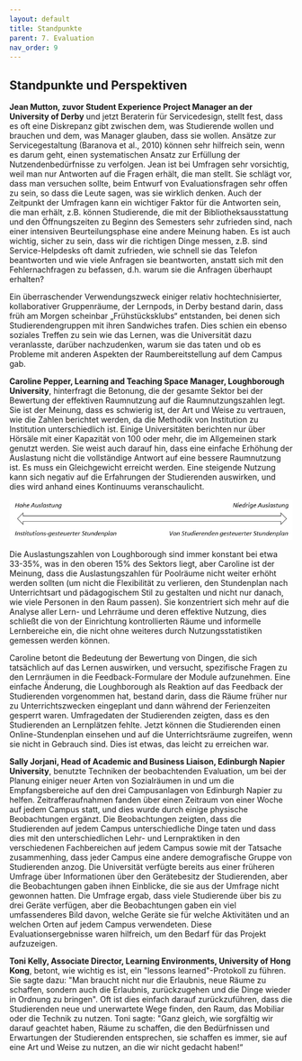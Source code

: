 ```yaml
---
layout: default
title: Standpunkte
parent: 7. Evaluation
nav_order: 9
---
```


## Standpunkte und Perspektiven

**Jean Mutton, zuvor Student Experience Project Manager an der University of Derby** und jetzt Beraterin für Servicedesign, stellt
fest, dass es oft eine Diskrepanz gibt zwischen dem, was Studierende
wollen und brauchen und dem, was Manager glauben, dass sie wollen.
Ansätze zur Servicegestaltung (Baranova et al., 2010) können sehr
hilfreich sein, wenn es darum geht, einen systematischen Ansatz zur
Erfüllung der Nutzendenbedürfnisse zu verfolgen. Jean ist bei Umfragen sehr
vorsichtig, weil man nur Antworten auf die Fragen erhält, die man
stellt. Sie schlägt vor, dass man versuchen sollte, beim Entwurf von
Evaluationsfragen sehr offen zu sein, so dass die Leute sagen, was sie
wirklich denken. Auch der Zeitpunkt der Umfragen kann ein wichtiger
Faktor für die Antworten sein, die man erhält, z.B. können Studierende,
die mit der Bibliotheksausstattung und den Öffnungszeiten zu Beginn des
Semesters sehr zufrieden sind, nach einer intensiven Beurteilungsphase
eine andere Meinung haben. Es ist auch wichtig, sicher zu sein, dass wir
die richtigen Dinge messen, z.B. sind Service-Helpdesks oft damit
zufrieden, wie schnell sie das Telefon beantworten und wie viele
Anfragen sie beantworten, anstatt sich mit den Fehlernachfragen zu
befassen, d.h. warum sie die Anfragen überhaupt erhalten?

Ein überraschender Verwendungszweck einiger relativ hochtechnisierter,
kollaborativer Gruppenräume, der Lernpods, in Derby bestand darin, dass
früh am Morgen scheinbar „Frühstücksklubs“ entstanden, bei denen sich
Studierendengruppen mit ihren Sandwiches trafen. Dies schien ein ebenso
soziales Treffen zu sein wie das Lernen, was die Universität dazu
veranlasste, darüber nachzudenken, warum sie das taten und ob es
Probleme mit anderen Aspekten der Raumbereitstellung auf dem Campus gab.

**Caroline Pepper, Learning and Teaching Space Manager, Loughborough University**, hinterfragt die Betonung, die der gesamte Sektor bei der
Bewertung der effektiven Raumnutzung auf die Raumnutzungszahlen legt.
Sie ist der Meinung, dass es schwierig ist, der Art und Weise zu
vertrauen, wie die Zahlen berichtet werden, da die Methodik von
Institution zu Institution unterschiedlich ist. Einige Universitäten
berichten nur über Hörsäle mit einer Kapazität von 100 oder mehr, die im
Allgemeinen stark genutzt werden. Sie weist auch darauf hin, dass eine
einfache Erhöhung der Auslastung nicht die vollständige Antwort auf eine
bessere Raumnutzung ist. Es muss ein Gleichgewicht erreicht werden. Eine
steigende Nutzung kann sich negativ auf die Erfahrungen der Studierenden
auswirken, und dies wird anhand eines Kontinuums veranschaulicht.

![Pfeil Kontinuum](../00_Abbildungen/07-10_Standpunkte_Pfeil_Kontinuum.png)

Die Auslastungszahlen von Loughborough sind immer konstant bei etwa
33-35%, was in den oberen 15% des Sektors liegt, aber Caroline ist der
Meinung, dass die Auslastungszahlen für Poolräume nicht weiter erhöht
werden sollten (um nicht die Flexibilität zu verlieren, den Stundenplan
nach Unterrichtsart und pädagogischem Stil zu gestalten und nicht nur
danach, wie viele Personen in den Raum passen). Sie konzentriert sich
mehr auf die Analyse aller Lern- und Lehrräume und deren effektive
Nutzung, dies schließt die von der Einrichtung kontrollierten Räume und
informelle Lernbereiche ein, die nicht ohne weiteres durch
Nutzungsstatistiken gemessen werden können.

Caroline betont die Bedeutung der Bewertung von Dingen, die sich
tatsächlich auf das Lernen auswirken, und versucht, spezifische Fragen
zu den Lernräumen in die Feedback-Formulare der Module aufzunehmen. Eine
einfache Änderung, die Loughborough als Reaktion auf das Feedback der
Studierenden vorgenommen hat, bestand darin, dass die Räume früher nur
zu Unterrichtszwecken eingeplant und dann während der Ferienzeiten
gesperrt waren. Umfragedaten der Studierenden zeigten, dass es den
Studierenden an Lernplätzen fehlte. Jetzt können die Studierenden einen
Online-Stundenplan einsehen und auf die Unterrichtsräume zugreifen, wenn
sie nicht in Gebrauch sind. Dies ist etwas, das leicht zu erreichen war.

**Sally Jorjani, Head of Academic and Business Liaison, Edinburgh Napier University**, benutzte Techniken der beobachtenden Evaluation, um bei
der Planung einiger neuer Arten von Sozialräumen in und um die
Empfangsbereiche auf den drei Campusanlagen von Edinburgh Napier zu
helfen. Zeitrafferaufnahmen fanden über einen Zeitraum von einer Woche
auf jedem Campus statt, und dies wurde durch einige physische
Beobachtungen ergänzt. Die Beobachtungen zeigten, dass die Studierenden
auf jedem Campus unterschiedliche Dinge taten und dass dies mit den
unterschiedlichen Lehr- und Lernpraktiken in den verschiedenen
Fachbereichen auf jedem Campus sowie mit der Tatsache zusammenhing, dass
jeder Campus eine andere demografische Gruppe von Studierenden anzog.
Die Universität verfügte bereits aus einer früheren Umfrage über
Informationen über den Gerätebesitz der Studierenden, aber die
Beobachtungen gaben ihnen Einblicke, die sie aus der Umfrage nicht
gewonnen hatten. Die Umfrage ergab, dass viele Studierende über bis zu
drei Geräte verfügen, aber die Beobachtungen gaben ein viel
umfassenderes Bild davon, welche Geräte sie für welche Aktivitäten und
an welchen Orten auf jedem Campus verwendeten. Diese
Evaluationsergebnisse waren hilfreich, um den Bedarf für das Projekt
aufzuzeigen.

**Toni Kelly, Associate Director, Learning Environments, University of Hong Kong**, betont, wie wichtig es ist, ein "lessons learned"-Protokoll
zu führen. Sie sagte dazu: "Man braucht nicht nur die Erlaubnis, neue
Räume zu schaffen, sondern auch die Erlaubnis, zurückzugehen und die
Dinge wieder in Ordnung zu bringen". Oft ist dies einfach darauf
zurückzuführen, dass die Studierenden neue und unerwartete Wege finden,
den Raum, das Mobiliar oder die Technik zu nutzen. Toni sagte: "Ganz
gleich, wie sorgfältig wir darauf geachtet haben, Räume zu schaffen, die
den Bedürfnissen und Erwartungen der Studierenden entsprechen, sie
schaffen es immer, sie auf eine Art und Weise zu nutzen, an die wir
nicht gedacht haben!“
